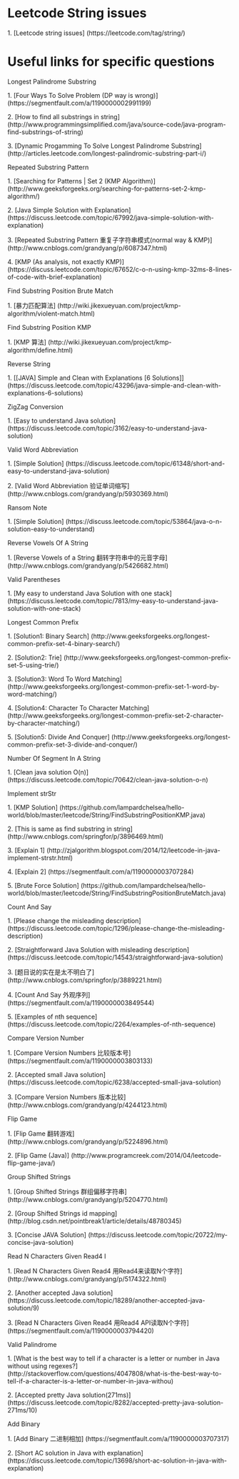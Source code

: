 # Leetcode String issues
<p>1. [Leetcode string issues] (https://leetcode.com/tag/string/)

# Useful links for specific questions
<p>Longest Palindrome Substring
<p>1. [Four Ways To Solve Problem (DP way is wrong)] (https://segmentfault.com/a/1190000002991199)
<p>2. [How to find all substrings in string] (http://www.programmingsimplified.com/java/source-code/java-program-find-substrings-of-string)
<p>3. [Dynamic Progamming To Solve Longest Palindrome Substring] (http://articles.leetcode.com/longest-palindromic-substring-part-i/)

<p>Repeated Substring Pattern
<p>1. [Searching for Patterns | Set 2 (KMP Algorithm)] (http://www.geeksforgeeks.org/searching-for-patterns-set-2-kmp-algorithm/)
<p>2. [Java Simple Solution with Explanation] (https://discuss.leetcode.com/topic/67992/java-simple-solution-with-explanation)
<p>3. [Repeated Substring Pattern 重复子字符串模式(normal way & KMP)] (http://www.cnblogs.com/grandyang/p/6087347.html)
<p>4. [KMP (As analysis, not exactly KMP)] (https://discuss.leetcode.com/topic/67652/c-o-n-using-kmp-32ms-8-lines-of-code-with-brief-explanation)

<p>Find Substring Position Brute Match
<p>1. [暴力匹配算法] (http://wiki.jikexueyuan.com/project/kmp-algorithm/violent-match.html)

<p>Find Substring Position KMP
<p>1. [KMP 算法] (http://wiki.jikexueyuan.com/project/kmp-algorithm/define.html)

<p>Reverse String
<p>1. [[JAVA] Simple and Clean with Explanations [6 Solutions]] (https://discuss.leetcode.com/topic/43296/java-simple-and-clean-with-explanations-6-solutions)

<p>ZigZag Conversion
<p>1. [Easy to understand Java solution] (https://discuss.leetcode.com/topic/3162/easy-to-understand-java-solution)

<p>Valid Word Abbreviation
<p>1. [Simple Solution] (https://discuss.leetcode.com/topic/61348/short-and-easy-to-understand-java-solution)
<p>2. [Valid Word Abbreviation 验证单词缩写] (http://www.cnblogs.com/grandyang/p/5930369.html)

<p>Ransom Note
<p>1. [Simple Solution] (https://discuss.leetcode.com/topic/53864/java-o-n-solution-easy-to-understand)

<p>Reverse Vowels Of A String
<p>1. [Reverse Vowels of a String 翻转字符串中的元音字母] (http://www.cnblogs.com/grandyang/p/5426682.html)

<p>Valid Parentheses
<p>1. [My easy to understand Java Solution with one stack] (https://discuss.leetcode.com/topic/7813/my-easy-to-understand-java-solution-with-one-stack)

<p>Longest Common Prefix
<p>1. [Solution1: Binary Search] (http://www.geeksforgeeks.org/longest-common-prefix-set-4-binary-search/)
<p>2. [Solution2: Trie] (http://www.geeksforgeeks.org/longest-common-prefix-set-5-using-trie/)
<p>3. [Solution3: Word To Word Matching] (http://www.geeksforgeeks.org/longest-common-prefix-set-1-word-by-word-matching/)
<p>4. [Solution4: Character To Character Matching] (http://www.geeksforgeeks.org/longest-common-prefix-set-2-character-by-character-matching/)
<p>5. [Solution5: Divide And Conquer] (http://www.geeksforgeeks.org/longest-common-prefix-set-3-divide-and-conquer/)

<p>Number Of Segment In A String
<p>1. [Clean java solution O(n)] (https://discuss.leetcode.com/topic/70642/clean-java-solution-o-n)

<p>Implement strStr
<p>1. [KMP Solution] (https://github.com/lampardchelsea/hello-world/blob/master/leetcode/String/FindSubstringPositionKMP.java)
<p>2. [This is same as find substring in string] (http://www.cnblogs.com/springfor/p/3896469.html)
<p>3. [Explain 1] (http://zjalgorithm.blogspot.com/2014/12/leetcode-in-java-implement-strstr.html)
<p>4. [Explain 2] (https://segmentfault.com/a/1190000003707284)
<p>5. [Brute Force Solution] (https://github.com/lampardchelsea/hello-world/blob/master/leetcode/String/FindSubstringPositionBruteMatch.java)

<p>Count And Say
<p>1. [Please change the misleading description] (https://discuss.leetcode.com/topic/1296/please-change-the-misleading-description)
<p>2. [Straightforward Java Solution with misleading description] (https://discuss.leetcode.com/topic/14543/straightforward-java-solution)
<p>3. [题目说的实在是太不明白了] (http://www.cnblogs.com/springfor/p/3889221.html)
<p>4. [Count And Say 外观序列] (https://segmentfault.com/a/1190000003849544)
<p>5. [Examples of nth sequence] (https://discuss.leetcode.com/topic/2264/examples-of-nth-sequence)

<p>Compare Version Number
<p>1. [Compare Version Numbers 比较版本号] (https://segmentfault.com/a/1190000003803133)
<p>2. [Accepted small Java solution] (https://discuss.leetcode.com/topic/6238/accepted-small-java-solution)
<p>3. [Compare Version Numbers 版本比较] (http://www.cnblogs.com/grandyang/p/4244123.html)

<p>Flip Game
<p>1. [Flip Game 翻转游戏] (http://www.cnblogs.com/grandyang/p/5224896.html)
<p>2. [Flip Game (Java)] (http://www.programcreek.com/2014/04/leetcode-flip-game-java/)

<p>Group Shifted Strings
<p>1. [Group Shifted Strings 群组偏移字符串] (http://www.cnblogs.com/grandyang/p/5204770.html)
<p>2. [Group Shifted Strings id mapping] (http://blog.csdn.net/pointbreak1/article/details/48780345)
<p>3. [Concise JAVA Solution] (https://discuss.leetcode.com/topic/20722/my-concise-java-solution)

<p>Read N Characters Given Read4 I
<p>1. [Read N Characters Given Read4 用Read4来读取N个字符] (http://www.cnblogs.com/grandyang/p/5174322.html)
<p>2. [Another accepted Java solution] (https://discuss.leetcode.com/topic/18289/another-accepted-java-solution/9)
<p>3. [Read N Characters Given Read4 用Read4 API读取N个字符] (https://segmentfault.com/a/1190000003794420)

<p>Valid Palindrome
<p>1. [What is the best way to tell if a character is a letter or number in Java without using regexes?] (http://stackoverflow.com/questions/4047808/what-is-the-best-way-to-tell-if-a-character-is-a-letter-or-number-in-java-withou)
<p>2. [Accepted pretty Java solution(271ms)] (https://discuss.leetcode.com/topic/8282/accepted-pretty-java-solution-271ms/10)

<p>Add Binary
<p>1. [Add Binary 二进制相加] (https://segmentfault.com/a/1190000003707317)
<p>2. [Short AC solution in Java with explanation] (https://discuss.leetcode.com/topic/13698/short-ac-solution-in-java-with-explanation)




